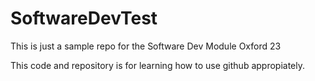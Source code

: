# SoftwareDevTest
This is just a sample repo for the Software Dev Module Oxford 23

This code and repository is for learning how to use github appropiately. 
